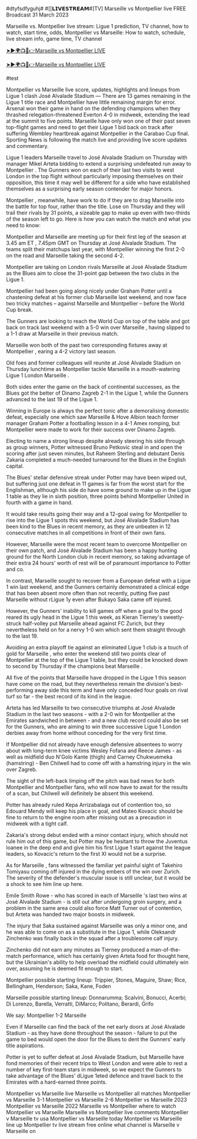 #dtyfsdfyguhj#
#[[𝗟𝗜𝗩𝗘𝗦𝗧𝗥𝗘𝗔𝗠#]TV] Marseille vs Montpellier live FREE Broadcast 31 March 2023

Marseille vs. Montpellier live stream: Ligue 1 prediction, TV channel, 
how to watch, start time, odds, Montpellier vs Marseille: How to watch, schedule, live stream info, game time, TV channel

[➤►🌍📺📱👉Marseille vs Montpellier LIVE](https://tinyurl.com/3rx6hnvb)

[➤►🌍📺📱👉Marseille vs Montpellier LIVE](https://tinyurl.com/3rx6hnvb)

#test

Montpellier vs Marseille live score, updates, highlights and lineups from Ligue 1 clash José Alvalade Stadium — There are 13 games remaining in the Ligue 1 title race and Montpellier have little remaining margin for error. Arsenal won their game in hand on the defending champions when they thrashed relegation-threatened Everton 4-0 in midweek, extending the lead at the summit to five points.
Marseille have only won one of their past seven top-flight games and need to get their Ligue 1 bid back on track after suffering Wembley heartbreak against Montpellier in the Carabao Cup final. Sporting News is following the match live and providing live score updates and commentary.

Ligue 1 leaders Marseille travel to José Alvalade Stadium on Thursday with manager Mikel Arteta bidding to extend a surprising undefeated run away to Montpellier . The Gunners won on each of their last two visits to west London in the top flight without particularly imposing themselves on their opposition, this time it may well be different for a side who have established themselves as a surprising early season contender for major honors.

Montpellier , meanwhile, have work to do if they are to drag Marseille into the battle for top four, rather than the title. Lose on Thursday and they will trail their rivals by 31 points, a sizeable gap to make up even with two-thirds of the season left to go. Here is how you can watch the match and what you need to know:

Montpellier and Marseille are meeting up for their first leg of the season at 3.45 am ET , 7.45pm GMT on Thursday at José Alvalade Stadium. The teams split their matchups last year, with Montpellier winning the first 2-0 on the road and Marseille taking the second 4-2.

Montpellier are taking on London rivals Marseille at José Alvalade Stadium as the Blues aim to close the 31-point gap between the two clubs in the Ligue 1.

Montpellier had been going along nicely under Graham Potter until a chastening defeat at his former club Marseille last weekend, and now face two tricky matches – against Marseille and Montpellier – before the World Cup break.

The Gunners are looking to reach the World Cup on top of the table and got back on track last weekend with a 5-0 win over Marseille , having slipped to a 1-1 draw at Marseille in their previous match.

Marseille won both of the past two corresponding fixtures away at Montpellier , earing a 4-2 victory last season.

Old foes and former colleagues will reunite at José Alvalade Stadium on Thursday lunchtime as Montpellier tackle Marseille in a mouth-watering Ligue 1 London Marseille .

Both sides enter the game on the back of continental successes, as the Blues got the better of Dinamo Zagreb 2-1 in the Ligue 1, while the Gunners advanced to the last 19 of the Ligue 1.

Winning in Europe is always the perfect tonic after a demoralising domestic defeat, especially one which saw Marseille & Hove Albion teach former manager Graham Potter a footballing lesson in a 4-1 Amex romping, but Montpellier were made to work for their success over Dinamo Zagreb.

Electing to name a strong lineup despite already steering his side through as group winners, Potter witnessed Bruno Petkovic steal in and open the scoring after just seven minutes, but Raheem Sterling and debutant Denis Zakaria completed a much-needed turnaround for the Blues in the English capital.

The Blues' stellar defensive streak under Potter may have been wiped out, but suffering just one defeat in 11 games is far from the worst start for the Englishman, although his side do have some ground to make up in the Ligue 1 table as they lie in sixth position, three points behind Montpellier United in fourth with a game in hand.

It would take results going their way and a 12-goal swing for Montpellier to rise into the Ligue 1 spots this weekend, but José Alvalade Stadium has been kind to the Blues in recent memory, as they are unbeaten in 12 consecutive matches in all competitions in front of their own fans.

However, Marseille were the most recent team to overcome Montpellier on their own patch, and José Alvalade Stadium has been a happy hunting ground for the North London club in recent memory, so taking advantage of their extra 24 hours' worth of rest will be of paramount importance to Potter and co.

In contrast, Marseille sought to recover from a European defeat with a Ligue 1 win last weekend, and the Gunners certainly demonstrated a clinical edge that has been absent more often than not recently, putting five past Marseille without rLigue 1y even after Bukayo Saka came off injured.

However, the Gunners' inability to kill games off when a goal to the good reared its ugly head in the Ligue 1 this week, as Kieran Tierney's sweetly-struck half-volley put Marseille ahead against FC Zurich, but they nevertheless held on for a nervy 1-0 win which sent them straight through to the last 19.

Avoiding an extra playoff tie against an eliminated Ligue 1 club is a touch of gold for Marseille , who enter the weekend still two points clear of Montpellier at the top of the Ligue 1 table, but they could be knocked down to second by Thursday if the champions beat Marseille .

All five of the points that Marseille have dropped in the Ligue 1 this season have come on the road, but they nevertheless remain the division's best-performing away side this term and have only conceded four goals on rival turf so far - the best record of its kind in the league.

Arteta has led Marseille to two consecutive triumphs at José Alvalade Stadium in the last two seasons - with a 2-0 win for Montpellier at the Emirates sandwiched in between - and a new club record could also be set for the Gunners, who are aiming to win three successive Ligue 1 London derbies away from home without conceding for the very first time.

If Montpellier did not already have enough defensive absentees to worry about with long-term knee victims Wesley Fofana and Reece James - as well as midfield duo N'Golo Kante (thigh) and Carney Chukwuemeka (hamstring) - Ben Chilwell had to come off with a hamstring injury in the win over Zagreb.

The sight of the left-back limping off the pitch was bad news for both Montpellier and Montpellier fans, who will now have to await for the results of a scan, but Chilwell will definitely be absent this weekend.

Potter has already ruled Kepa Arrizabalaga out of contention too, so Edouard Mendy will keep his place in goal, and Mateo Kovacic should be fine to return to the engine room after missing out as a precaution in midweek with a tight calf.

Zakaria's strong debut ended with a minor contact injury, which should not rule him out of this game, but Potter may be hesitant to throw the Juventus loanee in the deep end and give him his first Ligue 1 start against the league leaders, so Kovacic's return to the first XI would not be a surprise.

As for Marseille , fans witnessed the familiar yet painful sight of Takehiro Tomiyasu coming off injured in the dying embers of the win over Zurich. The severity of the defender's muscular issue is still unclear, but it would be a shock to see him line up here.

Emile Smith Rowe - who has scored in each of Marseille 's last two wins at José Alvalade Stadium - is still out after undergoing groin surgery, and a problem in the same area could also force Matt Turner out of contention, but Arteta was handed two major boosts in midweek.

The injury that Saka sustained against Marseille was only a minor one, and he was able to come on as a substitute in the Ligue 1, while Oleksandr Zinchenko was finally back in the squad after a troublesome calf injury.

Zinchenko did not earn any minutes as Tierney produced a man-of-the-match performance, which has certainly given Arteta food for thought here, but the Ukrainian's ability to help overload the midfield could ultimately win over, assuming he is deemed fit enough to start.

Montpellier possible starting lineup:
Trippier, Stones, Maguire, Shaw; Rice, Bellingham, Henderson; Saka, Kane, Foden

Marseille possible starting lineup:
Donnarumma; Scalvini, Bonucci, Acerbi; Di Lorenzo, Barella, Verratti, DiMarco; Politano, Berardi, Grifo

We say: Montpellier 1-2 Marseille

Even if Marseille can find the back of the net early doors at José Alvalade Stadium - as they have done throughout the season - failure to put the game to bed would open the door for the Blues to dent the Gunners' early title aspirations.

Potter is yet to suffer defeat at José Alvalade Stadium, but Marseille have fond memories of their recent trips to West London and were able to rest a number of key first-team stars in midweek, so we expect the Gunners to take advantage of the Blues' dLigue 1eted defence and travel back to the Emirates with a hard-earned three points.

Montpellier vs Marseille live
Marseille vs Montpellier all matches
Montpellier vs Marseille 3-1
Montpellier vs Marseille 2-6
Montpellier vs Marseille 2023
Montpellier vs Marseille 2022
Marseille vs Montpellier
where to watch Montpellier vs Marseille
Marseille vs Montpellier live comments
Montpellier v Marseille tv usa
Montpellier vs Marseille today
Montpellier vs Marseille line up
Montpellier tv live stream free online
what channel is Marseille v Marseille on
